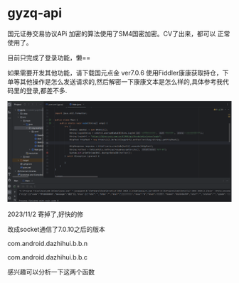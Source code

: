 # gyzq-api
国元证券交易协议APi
加密的算法使用了SM4国密加密。CV了出来，都可以 正常使用了。

目前只完成了登录功能，懒==

如果需要开发其他功能，请下载国元点金 ver7.0.6
使用Fiddler康康获取持仓，下单等其他操作是怎么发送请求的,然后解密一下康康文本是怎么样的,具体参考我代码里的登录,都差不多.

![avatar](1.png)


2023/11/2
寄掉了,好快的修

改成socket通信了7.0.10之后的版本

com.android.dazhihui.b.b.n

com.android.dazhihui.b.b.c

感兴趣可以分析一下这两个函数

